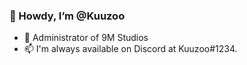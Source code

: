 ### 🤠 Howdy, I’m @Kuuzoo
- 🔧 Administrator of 9M Studios
- 📫 I'm always available on Discord at Kuuzoo#1234.
